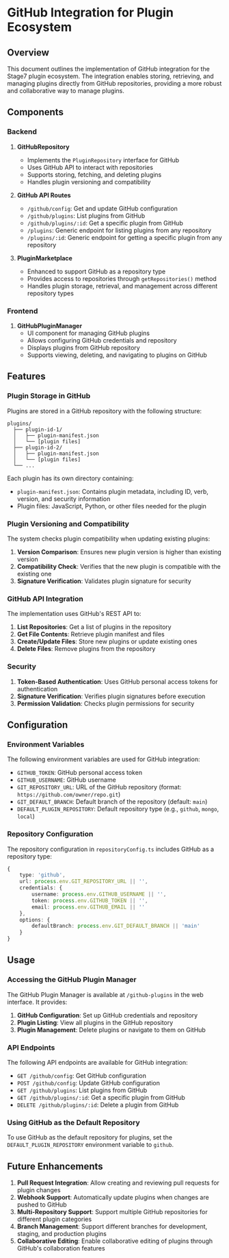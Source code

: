 # GitHub Integration for Plugin Ecosystem

## Overview

This document outlines the implementation of GitHub integration for the Stage7 plugin ecosystem. The integration enables storing, retrieving, and managing plugins directly from GitHub repositories, providing a more robust and collaborative way to manage plugins.

## Components

### Backend

1. **GitHubRepository**
   - Implements the `PluginRepository` interface for GitHub
   - Uses GitHub API to interact with repositories
   - Supports storing, fetching, and deleting plugins
   - Handles plugin versioning and compatibility

2. **GitHub API Routes**
   - `/github/config`: Get and update GitHub configuration
   - `/github/plugins`: List plugins from GitHub
   - `/github/plugins/:id`: Get a specific plugin from GitHub
   - `/plugins`: Generic endpoint for listing plugins from any repository
   - `/plugins/:id`: Generic endpoint for getting a specific plugin from any repository

3. **PluginMarketplace**
   - Enhanced to support GitHub as a repository type
   - Provides access to repositories through `getRepositories()` method
   - Handles plugin storage, retrieval, and management across different repository types

### Frontend

1. **GitHubPluginManager**
   - UI component for managing GitHub plugins
   - Allows configuring GitHub credentials and repository
   - Displays plugins from GitHub repository
   - Supports viewing, deleting, and navigating to plugins on GitHub

## Features

### Plugin Storage in GitHub

Plugins are stored in a GitHub repository with the following structure:

```
plugins/
  ├── plugin-id-1/
  │   ├── plugin-manifest.json
  │   └── [plugin files]
  ├── plugin-id-2/
  │   ├── plugin-manifest.json
  │   └── [plugin files]
  └── ...
```

Each plugin has its own directory containing:
- `plugin-manifest.json`: Contains plugin metadata, including ID, verb, version, and security information
- Plugin files: JavaScript, Python, or other files needed for the plugin

### Plugin Versioning and Compatibility

The system checks plugin compatibility when updating existing plugins:

1. **Version Comparison**: Ensures new plugin version is higher than existing version
2. **Compatibility Check**: Verifies that the new plugin is compatible with the existing one
3. **Signature Verification**: Validates plugin signature for security

### GitHub API Integration

The implementation uses GitHub's REST API to:

1. **List Repositories**: Get a list of plugins in the repository
2. **Get File Contents**: Retrieve plugin manifest and files
3. **Create/Update Files**: Store new plugins or update existing ones
4. **Delete Files**: Remove plugins from the repository

### Security

1. **Token-Based Authentication**: Uses GitHub personal access tokens for authentication
2. **Signature Verification**: Verifies plugin signatures before execution
3. **Permission Validation**: Checks plugin permissions for security

## Configuration

### Environment Variables

The following environment variables are used for GitHub integration:

- `GITHUB_TOKEN`: GitHub personal access token
- `GITHUB_USERNAME`: GitHub username
- `GIT_REPOSITORY_URL`: URL of the GitHub repository (format: `https://github.com/owner/repo.git`)
- `GIT_DEFAULT_BRANCH`: Default branch of the repository (default: `main`)
- `DEFAULT_PLUGIN_REPOSITORY`: Default repository type (e.g., `github`, `mongo`, `local`)

### Repository Configuration

The repository configuration in `repositoryConfig.ts` includes GitHub as a repository type:

```typescript
{
    type: 'github',
    url: process.env.GIT_REPOSITORY_URL || '',
    credentials: {
        username: process.env.GITHUB_USERNAME || '',
        token: process.env.GITHUB_TOKEN || '',
        email: process.env.GITHUB_EMAIL || ''
    },
    options: {
        defaultBranch: process.env.GIT_DEFAULT_BRANCH || 'main'
    }
}
```

## Usage

### Accessing the GitHub Plugin Manager

The GitHub Plugin Manager is available at `/github-plugins` in the web interface. It provides:

1. **GitHub Configuration**: Set up GitHub credentials and repository
2. **Plugin Listing**: View all plugins in the GitHub repository
3. **Plugin Management**: Delete plugins or navigate to them on GitHub

### API Endpoints

The following API endpoints are available for GitHub integration:

- `GET /github/config`: Get GitHub configuration
- `POST /github/config`: Update GitHub configuration
- `GET /github/plugins`: List plugins from GitHub
- `GET /github/plugins/:id`: Get a specific plugin from GitHub
- `DELETE /github/plugins/:id`: Delete a plugin from GitHub

### Using GitHub as the Default Repository

To use GitHub as the default repository for plugins, set the `DEFAULT_PLUGIN_REPOSITORY` environment variable to `github`.

## Future Enhancements

1. **Pull Request Integration**: Allow creating and reviewing pull requests for plugin changes
2. **Webhook Support**: Automatically update plugins when changes are pushed to GitHub
3. **Multi-Repository Support**: Support multiple GitHub repositories for different plugin categories
4. **Branch Management**: Support different branches for development, staging, and production plugins
5. **Collaborative Editing**: Enable collaborative editing of plugins through GitHub's collaboration features
